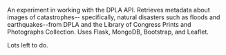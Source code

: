 An experiment in working with the DPLA API. Retrieves metadata about images of catastrophes--
specifically, natural disasters such as floods and earthquakes--from DPLA and the Library of Congress 
Prints and Photographs Collection.  Uses Flask, MongoDB, Bootstrap, and Leaflet. 

Lots left to do. 

 

 
